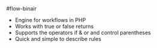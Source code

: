 #flow-binair
- Engine for workflows in PHP
- Works with true or false returns
- Supports the operators if & or  and control parentheses
- Quick and simple to describe rules

